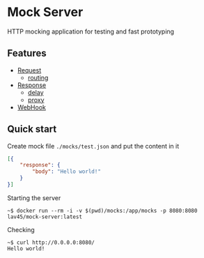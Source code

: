# Mock Server

HTTP mocking application for testing and fast prototyping

## Features

- [Request](./docs/request.md)
  - [routing](./docs/request.md#routing)
- [Response](./docs/response.md) 
  - [delay](./docs/response.md#delay)
  - [proxy](./docs/response.md#delay)
- [WebHook](./docs/webhook.md)

## Quick start

Create mock file `./mocks/test.json` and put the content in it

```json
[{
    "response": {
        "body": "Hello world!"
    }
}]
```

Starting the server

```shell
~$ docker run --rm -i -v $(pwd)/mocks:/app/mocks -p 8080:8080 lav45/mock-server:latest
```

Checking

```shell
~$ curl http://0.0.0.0:8080/
Hello world!
```
